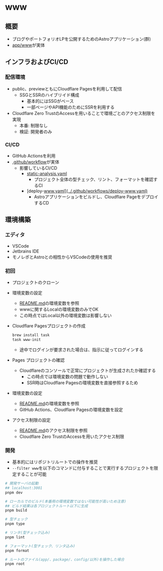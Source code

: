 # www

## 概要

- ブログやポートフォリオLPを公開するためのAstroアプリケーション(群)
- [app/www](../app/www/)が実体

## インフラおよびCI/CD

### 配信環境

- public、previewともにCloudflare Pagesを利用して配信
  - SSGとSSRのハイブリイド構成
    - 基本的にはSSGがベース
    - 一部ページやAPI機能のためにSSRを利用する
- Cloudflare Zero TrustのAccessを用いることで環境ごとのアクセス制限を実現
  - 本番: 制限なし
  - 検証: 開発者のみ

### CI/CD

- GitHub Actionsを利用
- [.github/workflow](../.github/workflows/)が実体
  - 影響しているCI/CD
    - [static-analysis.yaml](../.github/workflows/static-analysis.yaml)
      - プロジェクト全体の型チェック、リント、フォーマットを確認するCI
    - [deploy-www.yaml](../.github/workflows/deploy-www.yaml)
      - Astroアプリケーションをビルドし、Cloudflare PageをデプロイするCD

## 環境構築

### エディタ

- VSCode
- Jetbrains IDE
- モノレポとAstroとの相性からVSCodeの使用を推奨

### 初回

- プロジェクトのクローン
- 環境変数の設定
  - [README.md](../README.md)の環境変数を参照
  - wwwに関するLocalの環境変数のみでOK
  - この時点ではLocal以外の環境変数は影響しない
- Cloudflare Pagesプロジェクトの作成

  ```bash
  brew install task
  task www-init
  ```

  - 途中でログインが要求された場合は、指示に従ってログインする

- Pages プロジェクトの確認
  - Cloudflareのコンソールで正常にプロジェクトが生成されたか確認する
    - この時点では環境変数の問題で動作しない
    - SSR時はCloudflare Pagesの環境変数を直接参照するため
- 環境変数の設定
  - [README.md](../README.md)の環境変数を参照
  - GitHub Actions、Cloudflare Pagesの環境変数を設定
- アクセス制限の設定
  - [README.md](../README.md)のアクセス制限を参照
  - Cloudflare Zero TrustのAccessを用いたアクセス制限

### 開発

- 基本的にはリポジトリルートでの操作を推奨
- `--filter www`を以下のコマンドに付与することで実行するプロジェクトを限定することが可能

```bash
# 開発サーバの起動
## localhost:3001
pnpm dev

# ローカルでのビルド(本番用の環境変数ではない可能性が高いため注意)
## ビルド結果は各プロジェクトルート以下に生成
pnpm build

# 型チェック
pnpm type

# リンタ(型チェック込み)
pnpm lint

# フォーマット(型チェック、リンタ込み)
pnpm format

# ルートのファイル(app/、package/、config/以外)を操作した場合
pnpm root
```
